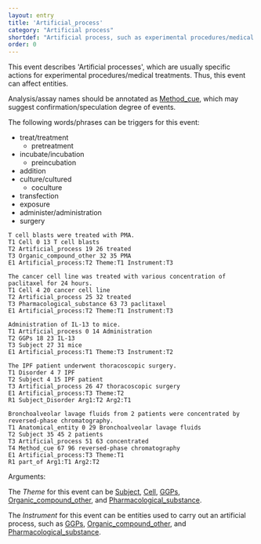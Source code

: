 ```yaml
---
layout: entry
title: 'Artificial_process'
category: "Artificial process"
shortdef: "Artificial process, such as experimental procedures/medical treatments"
order: 0
---
```


This event describes 'Artificial processes', which are usually specific actions for experimental procedures/medical treatments. Thus, this event can affect entities.

Analysis/assay names should be annotated as [Method_cue](), which may suggest confirmation/speculation degree of events.

The following words/phrases can be triggers for this event:
- treat/treatment
  - pretreatment
- incubate/incubation
  - preincubation
- addition
- culture/cultured
  - coculture
- transfection
- exposure
- administer/administration
- surgery

~~~ann
T cell blasts were treated with PMA.
T1 Cell 0 13 T cell blasts
T2 Artificial_process 19 26 treated
T3 Organic_compound_other 32 35 PMA
E1 Artificial_process:T2 Theme:T1 Instrument:T3
~~~
~~~ ann
The cancer cell line was treated with various concentration of paclitaxel for 24 hours.
T1 Cell 4 20 cancer cell line
T2 Artificial_process 25 32 treated
T3 Pharmacological_substance 63 73 paclitaxel
E1 Artificial_process:T2 Theme:T1 Instrument:T3
~~~
~~~ ann
Administration of IL-13 to mice.
T1 Artificial_process 0 14 Administration
T2 GGPs 18 23 IL-13
T3 Subject 27 31 mice
E1 Artificial_process:T1 Theme:T3 Instrument:T2
~~~
~~~ ann
The IPF patient underwent thoracoscopic surgery.
T1 Disorder 4 7 IPF
T2 Subject 4 15 IPF patient
T3 Artificial_process 26 47 thoracoscopic surgery
E1 Artificial_process:T3 Theme:T2
R1 Subject_Disorder Arg1:T2 Arg2:T1
~~~
~~~ ann
Bronchoalveolar lavage fluids from 2 patients were concentrated by reversed-phase chromatography.
T1 Anatomical_entity 0 29 Bronchoalveolar lavage fluids
T2 Subject 35 45 2 patients
T3 Artificial_process 51 63 concentrated
T4 Method_cue 67 96 reversed-phase chromatography
E1 Artificial_process:T3 Theme:T1
R1 part_of Arg1:T1 Arg2:T2
~~~

Arguments:

The *Theme* for this event can be [Subject](), [Cell](), [GGPs](), [Organic_compound_other](), and [Pharmacological_substance]().

The *Instrument* for this event can be entities used to carry out an artificial process, such as [GGPs](), [Organic_compound_other](), and [Pharmacological_substance]().

<!--details-->

